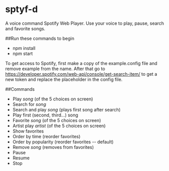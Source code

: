 # sptyf-d

A voice command Spotify Web Player.  Use your voice to play, pause, search and favorite songs.

##Run these commands to begin

- npm install
- npm start

To get access to Spotify, first make a copy of the example.config file and remove example from the name.  After that go to https://developer.spotify.com/web-api/console/get-search-item/ to get a new token and replace the placeholder in the config file.


##Commands
- Play *song* (of the 5 choices on screen)
- Search for *song*
- Search and play *song* (plays first song after search)
- Play first (second, third...) song
- Favorite *song* (of the 5 choices on screen)
- Artist play *artist* (of the 5 choices on screen)
- Show favorites
- Order by time (reorder favorites)
- Order by popularity (reorder favorites -- default)
- Remove *song* (removes from favorites)
- Pause
- Resume
- Stop
